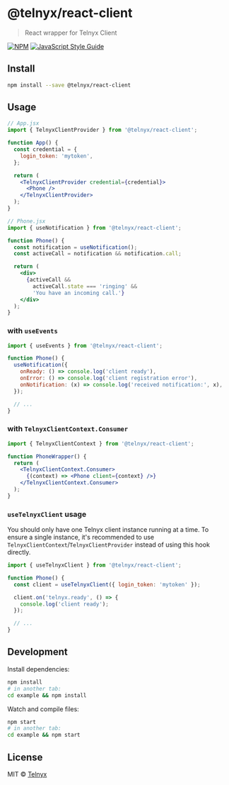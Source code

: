 # @telnyx/react-client

> React wrapper for Telnyx Client

[![NPM](https://img.shields.io/npm/v/@telnyx/react-client.svg)](https://www.npmjs.com/package/@telnyx/react-client) [![JavaScript Style Guide](https://img.shields.io/badge/code_style-standard-brightgreen.svg)](https://standardjs.com)

## Install

```bash
npm install --save @telnyx/react-client
```

## Usage

```jsx
// App.jsx
import { TelnyxClientProvider } from '@telnyx/react-client';

function App() {
  const credential = {
    login_token: 'mytoken',
  };

  return (
    <TelnyxClientProvider credential={credential}>
      <Phone />
    </TelnyxClientProvider>
  );
}
```

```jsx
// Phone.jsx
import { useNotification } from '@telnyx/react-client';

function Phone() {
  const notification = useNotification();
  const activeCall = notification && notification.call;

  return (
    <div>
      {activeCall &&
        activeCall.state === 'ringing' &&
        'You have an incoming call.'}
    </div>
  );
}
```

### with `useEvents`

```jsx
import { useEvents } from '@telnyx/react-client';

function Phone() {
  useNotification({
    onReady: () => console.log('client ready'),
    onError: () => console.log('client registration error'),
    onNotification: (x) => console.log('received notification:', x),
  });

  // ...
}
```

### with `TelnyxClientContext.Consumer`

```jsx
import { TelnyxClientContext } from '@telnyx/react-client';

function PhoneWrapper() {
  return (
    <TelnyxClientContext.Consumer>
      {(context) => <Phone client={context} />}
    </TelnyxClientContext.Consumer>
  );
}
```

### `useTelnyxClient` usage

You should only have one Telnyx client instance running at a time. To ensure a single instance, it's recommended to use `TelnyxClientContext`/`TelnyxClientProvider` instead of using this hook directly.

```jsx
import { useTelnyxClient } from '@telnyx/react-client';

function Phone() {
  const client = useTelnyxClient({ login_token: 'mytoken' });

  client.on('telnyx.ready', () => {
    console.log('client ready');
  });

  // ...
}
```

## Development

Install dependencies:

```bash
npm install
# in another tab:
cd example && npm install
```

Watch and compile files:

```bash
npm start
# in another tab:
cd example && npm start
```

## License

MIT © [Telnyx](https://github.com/team-telnyx)
